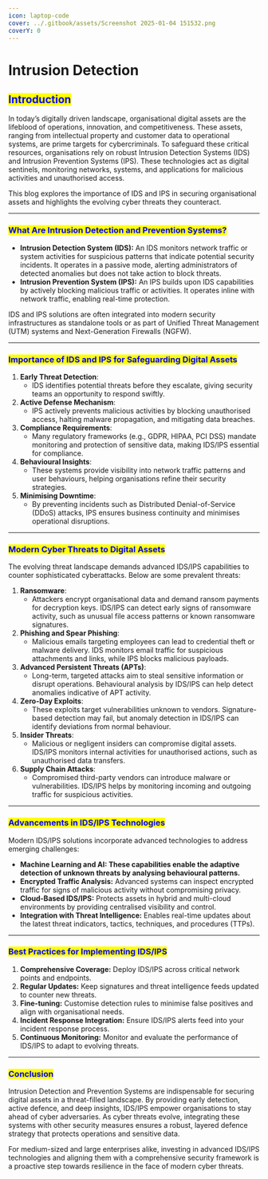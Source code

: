 ```yaml
---
icon: laptop-code
cover: ../.gitbook/assets/Screenshot 2025-01-04 151532.png
coverY: 0
---
```


# Intrusion Detection

## <mark style="color:blue;">**Introduction**</mark>

In today’s digitally driven landscape, organisational digital assets are the lifeblood of operations, innovation, and competitiveness. These assets, ranging from intellectual property and customer data to operational systems, are prime targets for cybercriminals. To safeguard these critical resources, organisations rely on robust Intrusion Detection Systems (IDS) and Intrusion Prevention Systems (IPS). These technologies act as digital sentinels, monitoring networks, systems, and applications for malicious activities and unauthorised access.

This blog explores the importance of IDS and IPS in securing organisational assets and highlights the evolving cyber threats they counteract.

***

### <mark style="color:blue;">**What Are Intrusion Detection and Prevention Systems?**</mark>

* **Intrusion Detection System (IDS):** An IDS monitors network traffic or system activities for suspicious patterns that indicate potential security incidents. It operates in a passive mode, alerting administrators of detected anomalies but does not take action to block threats.
* **Intrusion Prevention System (IPS):** An IPS builds upon IDS capabilities by actively blocking malicious traffic or activities. It operates inline with network traffic, enabling real-time protection.

IDS and IPS solutions are often integrated into modern security infrastructures as standalone tools or as part of Unified Threat Management (UTM) systems and Next-Generation Firewalls (NGFW).

***

### <mark style="color:blue;">**Importance of IDS and IPS for Safeguarding Digital Assets**</mark>

1. **Early Threat Detection**:
   * IDS identifies potential threats before they escalate, giving security teams an opportunity to respond swiftly.
2. **Active Defense Mechanism**:
   * IPS actively prevents malicious activities by blocking unauthorised access, halting malware propagation, and mitigating data breaches.
3. **Compliance Requirements**:
   * Many regulatory frameworks (e.g., GDPR, HIPAA, PCI DSS) mandate monitoring and protection of sensitive data, making IDS/IPS essential for compliance.
4. **Behavioural Insights**:
   * These systems provide visibility into network traffic patterns and user behaviours, helping organisations refine their security strategies.
5. **Minimising Downtime**:
   * By preventing incidents such as Distributed Denial-of-Service (DDoS) attacks, IPS ensures business continuity and minimises operational disruptions.

***

### <mark style="color:blue;">**Modern Cyber Threats to Digital Assets**</mark>

The evolving threat landscape demands advanced IDS/IPS capabilities to counter sophisticated cyberattacks. Below are some prevalent threats:

1. **Ransomware**:
   * Attackers encrypt organisational data and demand ransom payments for decryption keys. IDS/IPS can detect early signs of ransomware activity, such as unusual file access patterns or known ransomware signatures.
2. **Phishing and Spear Phishing**:
   * Malicious emails targeting employees can lead to credential theft or malware delivery. IDS monitors email traffic for suspicious attachments and links, while IPS blocks malicious payloads.
3. **Advanced Persistent Threats (APTs)**:
   * Long-term, targeted attacks aim to steal sensitive information or disrupt operations. Behavioural analysis by IDS/IPS can help detect anomalies indicative of APT activity.
4. **Zero-Day Exploits**:
   * These exploits target vulnerabilities unknown to vendors. Signature-based detection may fail, but anomaly detection in IDS/IPS can identify deviations from normal behaviour.
5. **Insider Threats**:
   * Malicious or negligent insiders can compromise digital assets. IDS/IPS monitors internal activities for unauthorised actions, such as unauthorised data transfers.
6. **Supply Chain Attacks**:
   * Compromised third-party vendors can introduce malware or vulnerabilities. IDS/IPS helps by monitoring incoming and outgoing traffic for suspicious activities.

***

### <mark style="color:blue;">**Advancements in IDS/IPS Technologies**</mark>

Modern IDS/IPS solutions incorporate advanced technologies to address emerging challenges:

* **Machine Learning and AI: These capabilities enable the adaptive detection of unknown threats by analysing behavioural patterns.**
* **Encrypted Traffic Analysis:** Advanced systems can inspect encrypted traffic for signs of malicious activity without compromising privacy.
* **Cloud-Based IDS/IPS:** Protects assets in hybrid and multi-cloud environments by providing centralised visibility and control.
* **Integration with Threat Intelligence:** Enables real-time updates about the latest threat indicators, tactics, techniques, and procedures (TTPs).

***

### <mark style="color:blue;">**Best Practices for Implementing IDS/IPS**</mark>

1. **Comprehensive Coverage:** Deploy IDS/IPS across critical network points and endpoints.
2. **Regular Updates:** Keep signatures and threat intelligence feeds updated to counter new threats.
3. **Fine-tuning:** Customise detection rules to minimise false positives and align with organisational needs.
4. **Incident Response Integration:** Ensure IDS/IPS alerts feed into your incident response process.
5. **Continuous Monitoring:** Monitor and evaluate the performance of IDS/IPS to adapt to evolving threats.

***

### <mark style="color:blue;">**Conclusion**</mark>

Intrusion Detection and Prevention Systems are indispensable for securing digital assets in a threat-filled landscape. By providing early detection, active defence, and deep insights, IDS/IPS empower organisations to stay ahead of cyber adversaries. As cyber threats evolve, integrating these systems with other security measures ensures a robust, layered defence strategy that protects operations and sensitive data.

For medium-sized and large enterprises alike, investing in advanced IDS/IPS technologies and aligning them with a comprehensive security framework is a proactive step towards resilience in the face of modern cyber threats.

